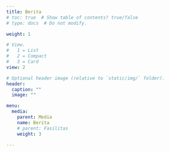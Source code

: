 ```yaml
---
title: Berita
# toc: true  # Show table of contents? true/false
# type: docs  # Do not modify.

weight: 1

# View.
#   1 = List
#   2 = Compact
#   3 = Card
view: 2

# Optional header image (relative to `static/img/` folder).
header:
  caption: ""
  image: ""

menu:
  media:
    parent: Media
    name: Berita
    # parent: Fasilitas
    weight: 3

---
```

